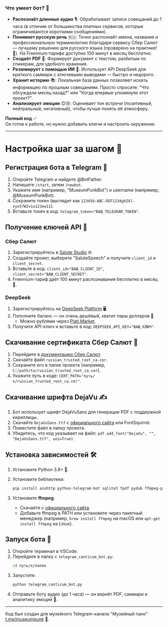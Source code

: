 ### Что умеет бот? 🤖

- **Распознаёт длинные аудио** 🎙️: Обрабатывает записи совещаний до 1 часа (в отличие от большинства платных сервисов, которые ограничиваются короткими сообщениями).
- **Понимает русскую речь** 🇷🇺: Точно распознаёт имена, названия и профессиональную терминологию благодаря сервису Сбер Салют — лучшему решению для русского языка (проверено на практике! 💪). На Freemium-тарифе доступно 100 минут в месяц бесплатно.
- **Создаёт PDF** 📄: Формирует документ с текстом, разбитым по спикерам, для удобного хранения.
- **Резюмирует с помощью ИИ** 🧠: Использует API DeepSeek для краткого саммари с ключевыми выводами — быстро и недорого.
- **Хранит историю** 📚: Локальная база данных позволяет искать информацию по прошлым совещаниям. Просто спросите: "Что обсуждали месяц назад?" или "Когда впервые упомянули этот проект?".
- **Анализирует эмоции** 😊😢: Оценивает тон встречи (позитивный, нейтральный, негативный), чтобы лучше понять её атмосферу.

**Полный код** ✅  
Он готов к работе, но нужно добавить ключи и настроить окружение.

---

# Настройка шаг за шагом 🚀

## Регистрация бота в Telegram 📱

1. Откройте Telegram и найдите @BotFather.
2. Напишите `/start`, затем `/newbot`.
3. Укажите имя (например, "MuseumPunkBot") и username (например, @MuseumPunkBot).
4. Сохраните токен (выглядит как `123456:ABC-DEF1234ghIkl-zyx57W2v1u123ew11`).
5. Вставьте токен в код: `telegram_token="ВАШ_TELEGRAM_TOKEN"`.

## Получение ключей API 🔑

### Сбер Салют
1. Зарегистрируйтесь в [Salute Studio](https://developers.sber.ru/studio/workspaces/) 🌐.
2. Создайте проект, выберите "SaluteSpeech" и получите `client_id` и `client_secret`.
3. Вставьте в код: `client_id="ВАШ_CLIENT_ID"`, `client_secret="ВАШ_CLIENT_SECRET"`.
4. Freemium-тариф даёт 100 минут распознавания бесплатно в месяц 🎉.

### DeepSeek
1. Зарегистрируйтесь на [DeepSeek Platform](https://platform.deepseek.com/) 🖥️.
2. Пополните баланс — он очень дешёвый, хватит пары долларов 💸.
   - Можно рублями через [Plati.Market](https://plati.market/search/DEEP%20SEEK%20api).
3. Получите API-ключ и вставьте в код: `DEEPSEEK_API_KEY="ВАШ_КЛЮЧ"`.

## Скачивание сертификата Сбер Салют 📜

1. Перейдите в [документацию Сбер Салют](https://www.sberbank.ru/ru/person/kibrary/materialy-po-temam/sertifikaty-tls).
2. Скачайте файл `russian_trusted_root_ca.cer`.
3. Сохраните его в папке проекта (например, `C:/path/to/russian_trusted_root_ca.cer`).
4. Укажите путь в коде: `CERT_PATH="путь/к/russian_trusted_root_ca.cer"`.

## Скачивание шрифта DejaVu ✍️

1. Бот использует шрифт DejaVuSans для генерации PDF с поддержкой кириллицы.
2. Скачайте `DejaVuSans.ttf` с [официального сайта](https://dejavu-fonts.github.io/) или FontSquirrel.
3. Поместите файл в папку проекта.
4. Убедитесь, что код указывает на файл: `pdf.add_font("DejaVu", "", "DejaVuSans.ttf", uni=True)`.

## Установка зависимостей 🛠️

1. Установите Python 3.8+ 🐍.
2. Установите библиотеки:  
   ```bash
   pip install aiohttp python-telegram-bot sqlite3 fpdf pydub ffmpeg-python
   ```

3. Установите **ffmpeg**:
   - Скачайте с [официального сайта](https://ffmpeg.org/).
   - Добавьте ffmpeg в PATH или установите через пакетный менеджер (например, `brew install ffmpeg` на macOS или `apt-get install ffmpeg` на Linux).

## Запуск бота 🚀

1. Откройте терминал в VSCode.
2. Перейдите в папку с `telegram_canticum_bot.py`:  
   ```bash
   cd путь/к/папке
   ```
3. Запустите:  
   ```bash
   python telegram_canticum_bot.py
   ```
4. Отправьте боту аудио (до 1 часа) — он вернёт PDF, саммари и аналитику эмоций 🎉.

---

Код был создан для музейного Telegram-канала "Музейный панк" [t.me/museumpunk](https://t.me/museumpunk) 🖤.
